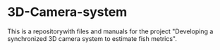 # 3D-Camera-system
This is a repositorywith files and manuals for the project "Developing a synchronized 3D camera system to estimate fish metrics".

